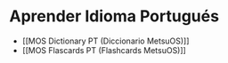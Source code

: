# Aprender Idioma Portugués

* [[MOS Dictionary PT (Diccionario MetsuOS)]]
* [[MOS Flascards PT (Flashcards MetsuOS)]]